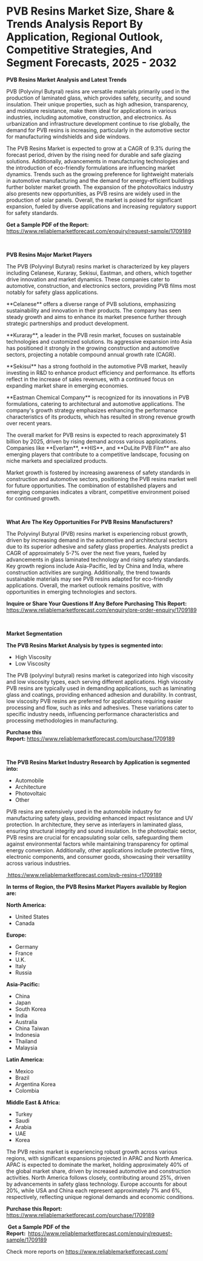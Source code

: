 <p><h1>PVB Resins Market Size, Share & Trends Analysis Report By Application, Regional Outlook, Competitive Strategies, And Segment Forecasts, 2025 - 2032</h1></p><p><strong>PVB Resins Market Analysis and Latest Trends</strong></p>
<p><p>PVB (Polyvinyl Butyral) resins are versatile materials primarily used in the production of laminated glass, which provides safety, security, and sound insulation. Their unique properties, such as high adhesion, transparency, and moisture resistance, make them ideal for applications in various industries, including automotive, construction, and electronics. As urbanization and infrastructure development continue to rise globally, the demand for PVB resins is increasing, particularly in the automotive sector for manufacturing windshields and side windows.</p><p>The PVB Resins Market is expected to grow at a CAGR of 9.3% during the forecast period, driven by the rising need for durable and safe glazing solutions. Additionally, advancements in manufacturing technologies and the introduction of eco-friendly formulations are influencing market dynamics. Trends such as the growing preference for lightweight materials in automotive manufacturing and the demand for energy-efficient buildings further bolster market growth. The expansion of the photovoltaics industry also presents new opportunities, as PVB resins are widely used in the production of solar panels. Overall, the market is poised for significant expansion, fueled by diverse applications and increasing regulatory support for safety standards.</p></p>
<p><strong>Get a Sample PDF of the Report:&nbsp;</strong> <a href="https://www.reliablemarketforecast.com/enquiry/request-sample/1709189?utm_campaign=1134&utm_medium=2&utm_source=Github&utm_content=ia&utm_term=10012025&utm_id=pvb-resins">https://www.reliablemarketforecast.com/enquiry/request-sample/1709189</a></p>
<p>&nbsp;</p>
<p><strong>PVB Resins Major Market Players</strong></p>
<p><p>The PVB (Polyvinyl Butyral) resins market is characterized by key players including Celanese, Kuraray, Sekisui, Eastman, and others, which together drive innovation and market dynamics. These companies cater to automotive, construction, and electronics sectors, providing PVB films most notably for safety glass applications.</p><p>**Celanese** offers a diverse range of PVB solutions, emphasizing sustainability and innovation in their products. The company has seen steady growth and aims to enhance its market presence further through strategic partnerships and product development.</p><p>**Kuraray**, a leader in the PVB resin market, focuses on sustainable technologies and customized solutions. Its aggressive expansion into Asia has positioned it strongly in the growing construction and automotive sectors, projecting a notable compound annual growth rate (CAGR).</p><p>**Sekisui** has a strong foothold in the automotive PVB market, heavily investing in R&D to enhance product efficiency and performance. Its efforts reflect in the increase of sales revenues, with a continued focus on expanding market share in emerging economies.</p><p>**Eastman Chemical Company** is recognized for its innovations in PVB formulations, catering to architectural and automotive applications. The company's growth strategy emphasizes enhancing the performance characteristics of its products, which has resulted in strong revenue growth over recent years.</p><p>The overall market for PVB resins is expected to reach approximately $1 billion by 2025, driven by rising demand across various applications. Companies like **Everlam**, **HIS**, and **DuLite PVB Film** are also emerging players that contribute to a competitive landscape, focusing on niche markets and specialized products.</p><p>Market growth is fostered by increasing awareness of safety standards in construction and automotive sectors, positioning the PVB resins market well for future opportunities. The combination of established players and emerging companies indicates a vibrant, competitive environment poised for continued growth.</p></p>
<p>&nbsp;</p>
<p><strong>What Are The Key Opportunities For PVB Resins Manufacturers?</strong></p>
<p><p>The Polyvinyl Butyral (PVB) resins market is experiencing robust growth, driven by increasing demand in the automotive and architectural sectors due to its superior adhesive and safety glass properties. Analysts predict a CAGR of approximately 5-7% over the next five years, fueled by advancements in glass laminated technology and rising safety standards. Key growth regions include Asia-Pacific, led by China and India, where construction activities are surging. Additionally, the trend towards sustainable materials may see PVB resins adapted for eco-friendly applications. Overall, the market outlook remains positive, with opportunities in emerging technologies and sectors.</p></p>
<p><strong>Inquire or Share Your Questions If Any Before Purchasing This Report:</strong> <a href="https://www.reliablemarketforecast.com/enquiry/pre-order-enquiry/1709189?utm_campaign=1134&utm_medium=2&utm_source=Github&utm_content=ia&utm_term=10012025&utm_id=pvb-resins">https://www.reliablemarketforecast.com/enquiry/pre-order-enquiry/1709189</a></p>
<p>&nbsp;</p>
<p><strong>Market Segmentation</strong></p>
<p><strong>The PVB Resins Market Analysis by types is segmented into:</strong></p>
<p><ul><li>High Viscosity</li><li>Low Viscosity</li></ul></p>
<p><p>The PVB (polyvinyl butyral) resins market is categorized into high viscosity and low viscosity types, each serving different applications. High viscosity PVB resins are typically used in demanding applications, such as laminating glass and coatings, providing enhanced adhesion and durability. In contrast, low viscosity PVB resins are preferred for applications requiring easier processing and flow, such as inks and adhesives. These variations cater to specific industry needs, influencing performance characteristics and processing methodologies in manufacturing.</p></p>
<p><strong>Purchase this Report:&nbsp;</strong><a href="https://www.reliablemarketforecast.com/purchase/1709189?utm_campaign=1134&utm_medium=2&utm_source=Github&utm_content=ia&utm_term=10012025&utm_id=pvb-resins">https://www.reliablemarketforecast.com/purchase/1709189</a></p>
<p>&nbsp;</p>
<p><strong>The PVB Resins Market Industry Research by Application is segmented into:</strong></p>
<p><ul><li>Automobile</li><li>Architecture</li><li>Photovoltaic</li><li>Other</li></ul></p>
<p><p>PVB resins are extensively used in the automobile industry for manufacturing safety glass, providing enhanced impact resistance and UV protection. In architecture, they serve as interlayers in laminated glass, ensuring structural integrity and sound insulation. In the photovoltaic sector, PVB resins are crucial for encapsulating solar cells, safeguarding them against environmental factors while maintaining transparency for optimal energy conversion. Additionally, other applications include protective films, electronic components, and consumer goods, showcasing their versatility across various industries.</p></p>
<p><a href="https://www.reliablemarketforecast.com/pvb-resins-r1709189?utm_campaign=1134&utm_medium=2&utm_source=Github&utm_content=ia&utm_term=10012025&utm_id=pvb-resins">&nbsp;https://www.reliablemarketforecast.com/pvb-resins-r1709189</a></p>
<p><strong>In terms of Region, the PVB Resins Market Players available by Region are:</strong></p>
<p>
    <p> <strong> North America: </strong>
        <ul>
            <li>United States</li>
            <li>Canada</li>
        </ul>
        </p> 
    <p> <strong> Europe: </strong>
        <ul>
            <li>Germany</li>
            <li>France</li>
            <li>U.K.</li>
            <li>Italy</li>
            <li>Russia</li>
        </ul>
        </p> 
    <p> <strong> Asia-Pacific: </strong>
        <ul>
            <li>China</li>
            <li>Japan</li>
            <li>South Korea</li>
            <li>India</li>
            <li>Australia</li>
            <li>China Taiwan</li>
            <li>Indonesia</li>
            <li>Thailand</li>
            <li>Malaysia</li>
        </ul>
        </p> 
    <p> <strong> Latin America: </strong>
        <ul>
            <li>Mexico</li>
            <li>Brazil</li>
            <li>Argentina Korea</li>
            <li>Colombia</li>
        </ul>
        </p> 
    <p> <strong> Middle East & Africa: </strong>
        <ul>
            <li>Turkey</li>
            <li>Saudi</li>
            <li>Arabia</li>
            <li>UAE</li>
            <li>Korea</li>
        </ul>
    </p>
    </p>
<p><p>The PVB resins market is experiencing robust growth across various regions, with significant expansions projected in APAC and North America. APAC is expected to dominate the market, holding approximately 40% of the global market share, driven by increased automotive and construction activities. North America follows closely, contributing around 25%, driven by advancements in safety glass technology. Europe accounts for about 20%, while USA and China each represent approximately 7% and 6%, respectively, reflecting unique regional demands and economic conditions.</p></p>
<p><strong>Purchase this Report: </strong><a href="https://www.reliablemarketforecast.com/purchase/1709189?utm_campaign=1134&utm_medium=2&utm_source=Github&utm_content=ia&utm_term=10012025&utm_id=pvb-resins">https://www.reliablemarketforecast.com/purchase/1709189</a></p>
<p>&nbsp;<strong>Get a Sample PDF of the Report:&nbsp;&nbsp;</strong><a href="https://www.reliablemarketforecast.com/enquiry/request-sample/1709189?utm_campaign=1134&utm_medium=2&utm_source=Github&utm_content=ia&utm_term=10012025&utm_id=pvb-resins">https://www.reliablemarketforecast.com/enquiry/request-sample/1709189</a></p>
<p><strong></strong></p>
<p>Check more reports on <a href="https://www.reliablemarketforecast.com/?utm_campaign=1134&utm_medium=2&utm_source=Github&utm_content=ia&utm_term=10012025&utm_id=pvb-resins">https://www.reliablemarketforecast.com/</a></p>